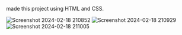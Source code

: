 made this project using HTML and CSS.

![Screenshot 2024-02-18 210852](https://github.com/sourya001/Netflix-Clone/assets/142716790/96e576f3-0b14-43b4-8fcf-b8ed86121e7a)
![Screenshot 2024-02-18 210929](https://github.com/sourya001/Netflix-Clone/assets/142716790/65459143-9d92-491b-85b2-95a878c36996)
![Screenshot 2024-02-18 211005](https://github.com/sourya001/Netflix-Clone/assets/142716790/c7f1db8a-4c67-42fa-9b25-59a2ae55262c)

